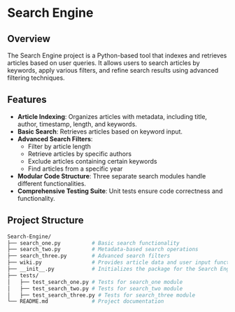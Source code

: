 # Search Engine

## Overview

The Search Engine project is a Python-based tool that indexes and retrieves articles based on user queries. It allows users to search articles by keywords, apply various filters, and refine search results using advanced filtering techniques.

## Features

- **Article Indexing**: Organizes articles with metadata, including title, author, timestamp, length, and keywords.
- **Basic Search**: Retrieves articles based on keyword input.
- **Advanced Search Filters**:
  - Filter by article length
  - Retrieve articles by specific authors
  - Exclude articles containing certain keywords
  - Find articles from a specific year
- **Modular Code Structure**: Three separate search modules handle different functionalities.
- **Comprehensive Testing Suite**: Unit tests ensure code correctness and functionality.

## Project Structure
```bash
Search-Engine/
├── search_one.py          # Basic search functionality
├── search_two.py          # Metadata-based search operations
├── search_three.py        # Advanced search filters
├── wiki.py                # Provides article data and user input functions
├── __init__.py            # Initializes the package for the Search Engine module
├── tests/
│   ├── test_search_one.py # Tests for search_one module
│   ├── test_search_two.py # Tests for search_two module
│   ├── test_search_three.py # Tests for search_three module
└── README.md              # Project documentation
```
